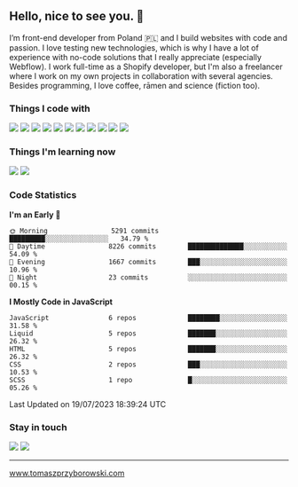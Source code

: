 ## Hello, nice to see you. :wave:
I’m front-end developer from Poland 🇵🇱 and I build websites with code and passion. I love testing new technologies, which is why I have a lot of experience with no-code solutions that I really appreciate (especially Webflow). I work full-time as a Shopify developer, but I'm also a freelancer where I work on my own projects in collaboration with several agencies. Besides programming, I love coffee, rāmen and science (fiction too).

### Things I code with
![](https://img.shields.io/static/v1?message=JavaScript&logo=javascript&labelColor=%23282828&color=%23282828&logoColor=%f0db4f&label=%20&style=flat-square)
![](https://img.shields.io/static/v1?message=HTML&logo=html5&labelColor=%23282828&color=%23282828&logoColor=%f06529&label=%20&style=flat-square)
![](https://img.shields.io/static/v1?message=CSS&logo=css3&labelColor=%23282828&color=%23282828&logoColor=skyblue&label=%20&style=flat-square)
![](https://img.shields.io/static/v1?message=Sass&logo=sass&labelColor=%23282828&color=%23282828&logoColor=%cc6699&label=%20&style=flat-square)
![](https://img.shields.io/static/v1?message=Hexo&logo=Hexo&labelColor=%23282828&color=%23282828&logoColor=%3184cc&label=%20&style=flat-square)
![](https://img.shields.io/static/v1?message=npm&logo=NPM&labelColor=%23282828&color=%23282828&logoColor=%cb3837&label=%20&style=flat-square)
![](https://img.shields.io/static/v1?message=Node.js&logo=node.js&labelColor=%23282828&color=%23282828&logoColor=%cb3837&label=%20&style=flat-square)
![](https://img.shields.io/static/v1?message=Gulp.js&logo=gulp&labelColor=%23282828&color=%23282828&logoColor=%d34a47&label=%20&style=flat-square)
![](https://img.shields.io/static/v1?message=Shopify&logo=Shopify&labelColor=%23282828&color=%23282828&logoColor=%3184cc&label=%20&style=flat-square)
![](https://img.shields.io/static/v1?message=Webflow&logo=Webflow&labelColor=%23282828&color=%23282828&logoColor=%3184cc&label=%20&style=flat-square)
![](https://img.shields.io/static/v1?message=Wordpress&logo=Wordpress&labelColor=%23282828&color=%23282828&logoColor=%3184cc&label=%20&style=flat-square)

### Things I'm learning now
![](https://img.shields.io/static/v1?message=TypeScript&logo=typescript&labelColor=%23282828&color=%23282828&logoColor=skyblue&label=%20&style=flat-square)
![](https://img.shields.io/static/v1?message=React&logo=react&labelColor=%23282828&color=%23282828&logoColor=%cc6699&label=%20&style=flat-square)

### Code Statistics
<!--START_SECTION:waka-->
**I'm an Early 🐤** 

```text
🌞 Morning                5291 commits        █████████░░░░░░░░░░░░░░░░   34.79 % 
🌆 Daytime                8226 commits        ██████████████░░░░░░░░░░░   54.09 % 
🌃 Evening                1667 commits        ███░░░░░░░░░░░░░░░░░░░░░░   10.96 % 
🌙 Night                  23 commits          ░░░░░░░░░░░░░░░░░░░░░░░░░   00.15 % 
```


**I Mostly Code in JavaScript** 

```text
JavaScript               6 repos             ████████░░░░░░░░░░░░░░░░░   31.58 % 
Liquid                   5 repos             ███████░░░░░░░░░░░░░░░░░░   26.32 % 
HTML                     5 repos             ███████░░░░░░░░░░░░░░░░░░   26.32 % 
CSS                      2 repos             ███░░░░░░░░░░░░░░░░░░░░░░   10.53 % 
SCSS                     1 repo              █░░░░░░░░░░░░░░░░░░░░░░░░   05.26 % 
```




 Last Updated on 19/07/2023 18:39:24 UTC
<!--END_SECTION:waka-->

### Stay in touch 
![](https://img.shields.io/twitter/follow/Lynthius?color=%23282828&label=Follow%20me%21&logo=twitter&labelColor=%23282828&logoColor=%1DA1F2&style=flat-square)
![](https://img.shields.io/github/followers/Lynthius?color=%23282828&label=Follow%20me%21&logo=github&labelColor=%23282828&style=flat-square)

<hr>

<a href="https://www.tomaszprzyborowski.com/">www.tomaszprzyborowski.com</a>
